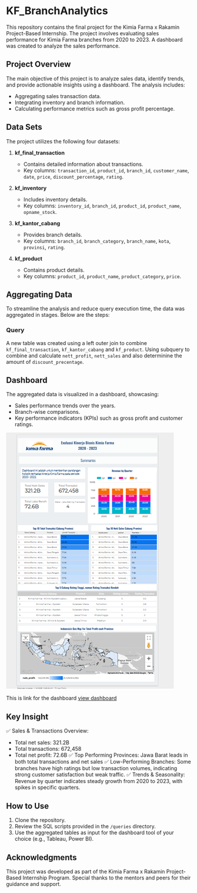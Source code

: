 # KF_BranchAnalytics
This repository contains the final project for the Kimia Farma x Rakamin Project-Based Internship. The project involves evaluating sales performance for Kimia Farma branches from 2020 to 2023. A dashboard was created to analyze the sales performance.

## Project Overview
The main objective of this project is to analyze sales data, identify trends, and provide actionable insights using a dashboard. The analysis includes:
- Aggregating sales transaction data.
- Integrating inventory and branch information.
- Calculating performance metrics such as gross profit percentage.

## Data Sets
The project utilizes the following four datasets:

1. **kf_final_transaction**
   - Contains detailed information about transactions.
   - Key columns: `transaction_id`, `product_id`, `branch_id`, `customer_name`, `date`, `price`, `discount_percentage`, `rating`.

2. **kf_inventory**
   - Includes inventory details.
   - Key columns: `inventory_id`, `branch_id`, `product_id`, `product_name`, `opname_stock`.

3. **kf_kantor_cabang**
   - Provides branch details.
   - Key columns: `branch_id`, `branch_category`, `branch_name`, `kota`, `provinsi`, `rating`.

4. **kf_product**
   - Contains product details.
   - Key columns: `product_id`, `product_name`, `product_category`, `price`.

## Aggregating Data
To streamline the analysis and reduce query execution time, the data was aggregated in stages. Below are the steps:

### Query
A new table was created using a left outer join to combine `kf_final_transaction`, `kf_kantor_cabang` and `kf_product`. Using subquery to combine and calculate `nett_profit`, `nett_sales` and also determinine the amount of `discount_precentage`.


## Dashboard
The aggregated data is visualized in a dashboard, showcasing:
- Sales performance trends over the years.
- Branch-wise comparisons.
- Key performance indicators (KPIs) such as gross profit and customer ratings.

![Alt text](/image/dashboard.png)

This is link for the dashboard [view dashboard](https://lookerstudio.google.com/s/nlZRwfy1oes)<br>

## Key Insight 
✅ Sales & Transactions Overview:
- Total net sales: 321.2B
- Total transactions: 672,458
- Total net profit: 72.6B
✅ Top Performing Provinces:
Jawa Barat leads in both total transactions and net sales
✅ Low-Performing Branches:
Some branches have high ratings but low transaction volumes, indicating strong customer satisfaction but weak traffic.
✅ Trends & Seasonality:
Revenue by quarter indicates steady growth from 2020 to 2023, with spikes in specific quarters.

## How to Use
1. Clone the repository.
2. Review the SQL scripts provided in the `/queries` directory.
3. Use the aggregated tables as input for the dashboard tool of your choice (e.g., Tableau, Power BI).

## Acknowledgments
This project was developed as part of the Kimia Farma x Rakamin Project-Based Internship Program. Special thanks to the mentors and peers for their guidance and support.
